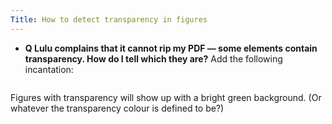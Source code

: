 ```yaml
---
Title: How to detect transparency in figures
---
```


- **Q Lulu complains that it cannot rip my PDF &mdash; some elements contain transparency. How do I tell which they are?**
Add the following incantation:
```\pdfminorversion=3 % Set PDF to 1.3 for Lulu
```
Figures with transparency will show up with a bright green background. (Or whatever the transparency colour is defined to be?)
